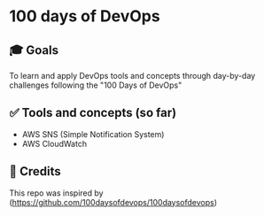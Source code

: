 # 100 days of DevOps

## 🎓 Goals

To learn and apply DevOps tools and concepts through day-by-day challenges following the "100 Days of DevOps"

## ✅ Tools and concepts (so far)

- AWS SNS (Simple Notification System)
- AWS CloudWatch

## 🔗 Credits

This repo was inspired by (https://github.com/100daysofdevops/100daysofdevops)
